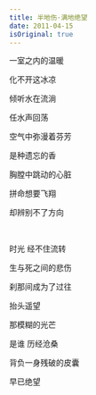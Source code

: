 ```yaml
---
title: 半地伤·满地绝望
date: 2011-04-15
isOriginal: true
---
```


一室之内的温暖

化不开这冰凉

倾听水在流淌

任水声回荡

空气中弥漫着芬芳

是种遗忘的香

胸膛中跳动的心脏

拼命想要飞翔

却辨别不了方向

<br/>

时光 经不住流转

生与死之间的悲伤

刹那间成为了过往

抬头遥望

那模糊的光芒

是谁 历经沧桑

背负一身残破的皮囊

早已绝望
